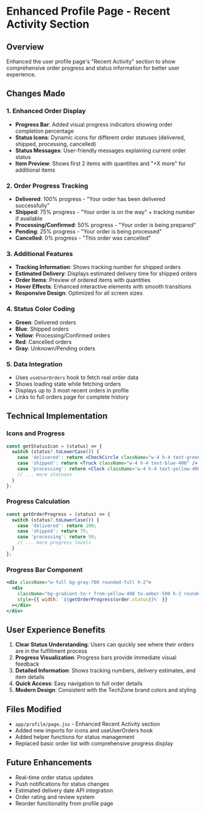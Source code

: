 # Enhanced Profile Page - Recent Activity Section

## Overview
Enhanced the user profile page's "Recent Activity" section to show comprehensive order progress and status information for better user experience.

## Changes Made

### 1. Enhanced Order Display
- **Progress Bar**: Added visual progress indicators showing order completion percentage
- **Status Icons**: Dynamic icons for different order statuses (delivered, shipped, processing, cancelled)
- **Status Messages**: User-friendly messages explaining current order status
- **Item Preview**: Shows first 2 items with quantities and "+X more" for additional items

### 2. Order Progress Tracking
- **Delivered**: 100% progress - "Your order has been delivered successfully"
- **Shipped**: 75% progress - "Your order is on the way" + tracking number if available
- **Processing/Confirmed**: 50% progress - "Your order is being prepared"
- **Pending**: 25% progress - "Your order is being processed"
- **Cancelled**: 0% progress - "This order was cancelled"

### 3. Additional Features
- **Tracking Information**: Shows tracking number for shipped orders
- **Estimated Delivery**: Displays estimated delivery time for shipped orders
- **Order Items**: Preview of ordered items with quantities
- **Hover Effects**: Enhanced interactive elements with smooth transitions
- **Responsive Design**: Optimized for all screen sizes

### 4. Status Color Coding
- **Green**: Delivered orders
- **Blue**: Shipped orders
- **Yellow**: Processing/Confirmed orders
- **Red**: Cancelled orders
- **Gray**: Unknown/Pending orders

### 5. Data Integration
- Uses `useUserOrders` hook to fetch real order data
- Shows loading state while fetching orders
- Displays up to 3 most recent orders in profile
- Links to full orders page for complete history

## Technical Implementation

### Icons and Progress
```jsx
const getStatusIcon = (status) => {
  switch (status?.toLowerCase()) {
    case 'delivered': return <CheckCircle className="w-4 h-4 text-green-400" />;
    case 'shipped': return <Truck className="w-4 h-4 text-blue-400" />;
    case 'processing': return <Clock className="w-4 h-4 text-yellow-400" />;
    // ... more statuses
  }
};
```

### Progress Calculation
```jsx
const getOrderProgress = (status) => {
  switch (status?.toLowerCase()) {
    case 'delivered': return 100;
    case 'shipped': return 75;
    case 'processing': return 50;
    // ... more progress levels
  }
};
```

### Progress Bar Component
```jsx
<div className="w-full bg-gray-700 rounded-full h-2">
  <div 
    className="bg-gradient-to-r from-yellow-400 to-amber-500 h-2 rounded-full transition-all duration-500 ease-out"
    style={{ width: `${getOrderProgress(order.status)}%` }}
  ></div>
</div>
```

## User Experience Benefits

1. **Clear Status Understanding**: Users can quickly see where their orders are in the fulfillment process
2. **Progress Visualization**: Progress bars provide immediate visual feedback
3. **Detailed Information**: Shows tracking numbers, delivery estimates, and item details
4. **Quick Access**: Easy navigation to full order details
5. **Modern Design**: Consistent with the TechZone brand colors and styling

## Files Modified
- `app/profile/page.jsx` - Enhanced Recent Activity section
- Added new imports for icons and useUserOrders hook
- Added helper functions for status management
- Replaced basic order list with comprehensive progress display

## Future Enhancements
- Real-time order status updates
- Push notifications for status changes
- Estimated delivery date API integration
- Order rating and review system
- Reorder functionality from profile page
